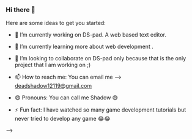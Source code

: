 ### Hi there 👋

<!--
**Dead-Shadow-12119/Dead-Shadow-12119** is a ✨ _special_ ✨ repository because its `README.md` (this file) appears on your GitHub profile.
-->
Here are some ideas to get you started:

- 🔭 I’m currently working on DS-pad. A web based text editor. 

- 🌱 I’m currently learning more about web development . 

- 👯 I’m looking to collaborate on DS-pad only because that is the only project that I am working on ;)

- 📫 How to reach me: You can email me --> deadshadow12119@gmail.com

- 😄 Pronouns: You can call me Shadow 😅

- ⚡ Fun fact: I have watched so many game development tutorials but never tried to develop any game 😂😂

-->
